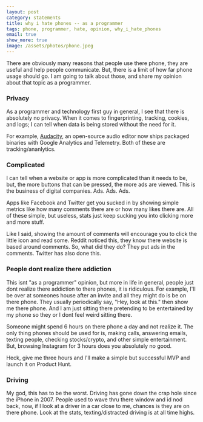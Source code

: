 ```yaml
---
layout: post
category: statements
title: why i hate phones -- as a programmer
tags: phone, programmer, hate, opinion, why_i_hate_phones
email: true
show_more: true
image: /assets/photos/phone.jpeg
---
```


There are obviously many reasons that people use there phone, they are useful and help people communicate. But, there is a limit of how far phone usage should go. I am going to talk about those, and share my opinion about that topic as a programmer.

### Privacy

As a programmer and technology first guy in general, I see that there is absolutely no privacy. When it comes to fingerprinting, tracking, cookies, and logs; I can tell when data is being stored without the need for it.

For example, [Audacity](https://github.com/audacity/audacity), an open-source audio editor now ships packaged binaries with Google Analytics and Telemetry. Both of these are tracking/ananlytics.

### Complicated

I can tell when a website or app is more complicated than it needs to be, but, the more buttons that can be pressed, the more ads are viewed. This is the business of digital companies. Ads. Ads. Ads.

Apps like Facebook and Twitter get you sucked in by showing simple metrics like how many comments there are or how many likes there are. All of these simple, but useless, stats just keep sucking you into clicking more and more stuff.

Like I said, showing the amount of comments will encourage you to click the little icon and read some. Reddit noticed this, they know there website is based around comments. So, what did they do? They put ads in the comments. Twitter has also done this.

### People dont realize there addiction

This isnt \"as a programmer\" opinion, but more in life in general, people just dont realize there addiction to there phones, it is ridiculous. For example, I'll be over at someones house after an invite and all they might do is be on there phone. They usually periodically say, \"Hey, look at this.\" then show me there phone. And I am just sitting there pretending to be entertained by my phone so they or I dont feel weird sitting there.

Someone might spend 6 hours on there phone a day and not realize it. The only thing phones should be used for is, making calls, answering emails, texting people, checking stocks/crypto, and other simple entertainment. But, browsing Instagram for 3 hours does you absolutely no good.

Heck, give me three hours and I'll make a simple but successful MVP and launch it on Product Hunt.

### Driving

My god, this has to be the worst. Driving has gone down the crap hole since the iPhone in 2007. People used to wave thru there window and id nod back, now, if I look at a driver in a car close to me, chances is they are on there phone. Look at the stats, texting/distracted driving is at all time highs.
